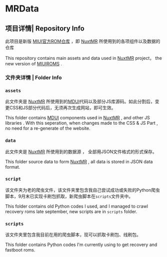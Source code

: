 # MRData
## 项目详情| Repository Info

此项目是新版 [MIUI官方ROM仓库](https://roms.miuier.com) ，即 [NuxtMR](https://github.com/HegeKen/NuxtMR)  所使用到的各项组件以及数据的仓库

This repository contains main assets and data used in [NuxtMR](https://github.com/HegeKen/NuxtMR) project， the new version of [MIUIROMS](https://roms.miuier.com) .

### 文件夹详情 | Folder Info

### `assets`

此文件夹是  [NuxtMR](https://github.com/HegeKen/NuxtMR)  所使用到的[MDUI](https://github.com/zdhxiong/mdui)代码以及部分JS库源码。如此分割后，变更CSS和JS部分代码后，无须再次生成网站，即可生效。

This folder contains [MDUI](https://github.com/zdhxiong/mdui) components used in [NuxtMR](https://github.com/HegeKen/NuxtMR) , and other JS libraries . With this seperation, when changes made to the CSS & JS Part , no need for a re-generate of the website.

### `data`

此文件夹是 [NuxtMR](https://github.com/HegeKen/NuxtMR)  所使用到的数据源 ， 全部用JSON文件格式的形式保存。

This folder source data to form [NuxtMR](https://github.com/HegeKen/NuxtMR) , all data is stored in JSON data format.

### `script`

该文件夹为老的爬虫文件，该文件夹里包含我自己尝试成功或失败的Python爬虫脚本，9月末已实现卡刷包抓取，新爬虫脚本在`scripts`文件夹中。

This folder contains old Python codes I used, and I managed to crawl recovery roms late september, new scripts are in `scripts` folder.

### `scripts`

该文件夹里包含我目前在用的爬虫脚本，现可以抓取卡刷包、线刷包。

This folder contains Python codes I'm currently using to get recovery and fastboot roms.
